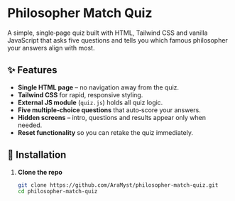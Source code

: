 # Philosopher Match Quiz

A simple, single‑page quiz built with HTML, Tailwind CSS and vanilla JavaScript that asks five questions and tells you which famous philosopher your answers align with most.

## ✨ Features

- **Single HTML page** – no navigation away from the quiz.  
- **Tailwind CSS** for rapid, responsive styling.  
- **External JS module** (`quiz.js`) holds all quiz logic.  
- **Five multiple‑choice questions** that auto‑score your answers.  
- **Hidden screens** – intro, questions and results appear only when needed.  
- **Reset functionality** so you can retake the quiz immediately.  

## 🚀 Installation

1. **Clone the repo**  
   ```bash
   git clone https://github.com/AraMyst/philosopher‑match‑quiz.git
   cd philosopher‑match‑quiz
